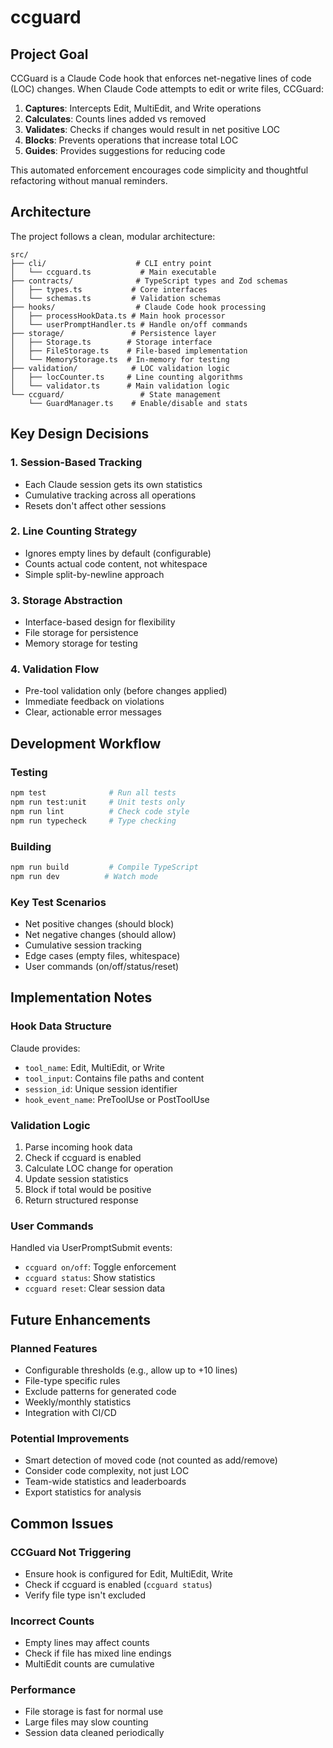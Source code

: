 # ccguard

## Project Goal

CCGuard is a Claude Code hook that enforces net-negative lines of code (LOC) changes. When Claude Code attempts to edit or write files, CCGuard:

1. **Captures**: Intercepts Edit, MultiEdit, and Write operations
2. **Calculates**: Counts lines added vs removed
3. **Validates**: Checks if changes would result in net positive LOC
4. **Blocks**: Prevents operations that increase total LOC
5. **Guides**: Provides suggestions for reducing code

This automated enforcement encourages code simplicity and thoughtful refactoring without manual reminders.

## Architecture

The project follows a clean, modular architecture:

```
src/
├── cli/                    # CLI entry point
│   └── ccguard.ts           # Main executable
├── contracts/              # TypeScript types and Zod schemas
│   ├── types.ts           # Core interfaces
│   └── schemas.ts         # Validation schemas
├── hooks/                  # Claude Code hook processing
│   ├── processHookData.ts # Main hook processor
│   └── userPromptHandler.ts # Handle on/off commands
├── storage/               # Persistence layer
│   ├── Storage.ts        # Storage interface
│   ├── FileStorage.ts    # File-based implementation
│   └── MemoryStorage.ts  # In-memory for testing
├── validation/            # LOC validation logic
│   ├── locCounter.ts     # Line counting algorithms
│   └── validator.ts      # Main validation logic
└── ccguard/                 # State management
    └── GuardManager.ts    # Enable/disable and stats
```

## Key Design Decisions

### 1. Session-Based Tracking
- Each Claude session gets its own statistics
- Cumulative tracking across all operations
- Resets don't affect other sessions

### 2. Line Counting Strategy
- Ignores empty lines by default (configurable)
- Counts actual code content, not whitespace
- Simple split-by-newline approach

### 3. Storage Abstraction
- Interface-based design for flexibility
- File storage for persistence
- Memory storage for testing

### 4. Validation Flow
- Pre-tool validation only (before changes applied)
- Immediate feedback on violations
- Clear, actionable error messages

## Development Workflow

### Testing
```bash
npm test              # Run all tests
npm run test:unit     # Unit tests only
npm run lint          # Check code style
npm run typecheck     # Type checking
```

### Building
```bash
npm run build         # Compile TypeScript
npm run dev          # Watch mode
```

### Key Test Scenarios
- Net positive changes (should block)
- Net negative changes (should allow)
- Cumulative session tracking
- Edge cases (empty files, whitespace)
- User commands (on/off/status/reset)

## Implementation Notes

### Hook Data Structure
Claude provides:
- `tool_name`: Edit, MultiEdit, or Write
- `tool_input`: Contains file paths and content
- `session_id`: Unique session identifier
- `hook_event_name`: PreToolUse or PostToolUse

### Validation Logic
1. Parse incoming hook data
2. Check if ccguard is enabled
3. Calculate LOC change for operation
4. Update session statistics
5. Block if total would be positive
6. Return structured response

### User Commands
Handled via UserPromptSubmit events:
- `ccguard on/off`: Toggle enforcement
- `ccguard status`: Show statistics
- `ccguard reset`: Clear session data

## Future Enhancements

### Planned Features
- Configurable thresholds (e.g., allow up to +10 lines)
- File-type specific rules
- Exclude patterns for generated code
- Weekly/monthly statistics
- Integration with CI/CD

### Potential Improvements
- Smart detection of moved code (not counted as add/remove)
- Consider code complexity, not just LOC
- Team-wide statistics and leaderboards
- Export statistics for analysis

## Common Issues

### CCGuard Not Triggering
- Ensure hook is configured for Edit, MultiEdit, Write
- Check if ccguard is enabled (`ccguard status`)
- Verify file type isn't excluded

### Incorrect Counts
- Empty lines may affect counts
- Check if file has mixed line endings
- MultiEdit counts are cumulative

### Performance
- File storage is fast for normal use
- Large files may slow counting
- Session data cleaned periodically
